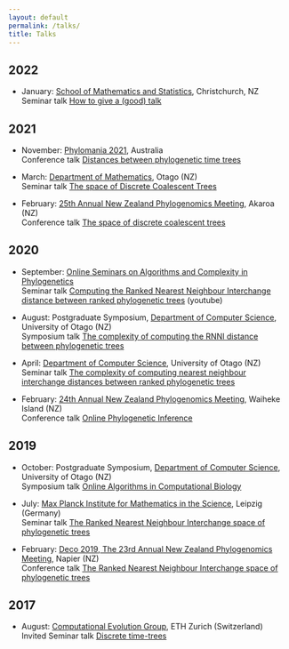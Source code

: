 ```yaml
---
layout: default
permalink: /talks/
title: Talks
---
```



## 2022

- January: [School of Mathematics and Statistics](https://www.canterbury.ac.nz/engineering/schools/mathematics-statistics/), Christchurch, NZ  
Seminar talk [How to give a (good) talk](2022_how_to_talk_UC.pdf)

## 2021

- November: [Phylomania 2021](https://www.abacbs.org/conference2021/phylomania), Australia  
Conference talk [Distances between phylogenetic time trees](2021_phylomania.pdf)

- March: [Department of Mathematics](https://www.maths.otago.ac.nz/), Otago (NZ)  
Seminar talk [The space of Discrete Coalescent Trees](2021_maths_otago.pdf)

- February: [25th Annual New Zealand Phylogenomics Meeting](https://www.canterbury.ac.nz/engineering/schools/mathematics-statistics/research/bio/events/akaroa-2021/), Akaroa (NZ)  
Conference talk [The space of discrete coalescent trees](2021_phyloNZ_Akaroa.pdf)

## 2020

- September: [Online Seminars on Algorithms and Complexity in Phylogenetics](https://simonelinz.wordpress.com/online-seminar/)  
Seminar talk [Computing the Ranked Nearest Neighbour Interchange distance between ranked phylogenetic trees](https://www.youtube.com/watch?v=cvxnWkxFLas) (youtube)

- August: Postgraduate Symposium, [Department of Computer Science](https://www.otago.ac.nz/computer-science/index.html), University of Otago (NZ)  
Symposium talk [The complexity of computing the RNNI distance between phylogenetic trees](2020_Postgrad_Symposium.pdf)

- April: [Department of Computer Science](https://www.otago.ac.nz/computer-science), University of Otago (NZ)  
Seminar talk [The complexity of computing nearest neighbour interchange distances between ranked phylogenetic trees](2020_CS_Otago.pdf)

- February: [24th Annual New Zealand Phylogenomics Meeting](https://www.canterbury.ac.nz/engineering/schools/mathematics-statistics/research/bio/events/), Waiheke Island (NZ)  
Conference talk [Online Phylogenetic Inference](2020_phyloNZ_Waiheke.pdf)

## 2019

- October: Postgraduate Symposium, [Department of Computer Science](https://www.otago.ac.nz/computer-science/index.html), University of Otago (NZ)  
Symposium talk [Online Algorithms in Computational Biology](2020_Postgrad_Symposium.pdf)

- July: [Max Planck Institute for Mathematics in the Science](https://www.mis.mpg.de/nlalg/research.html), Leipzig (Germany)  
Seminar talk [The Ranked Nearest Neighbour Interchange space of phylogenetic trees](2019_Leipzig_MPI.pdf)

- February: [Deco 2019, The 23rd Annual New Zealand Phylogenomics Meeting](https://www.canterbury.ac.nz/engineering/schools/mathematics-statistics/research/bio/events/deco-2019/), Napier (NZ)  
Conference talk [The Ranked Nearest Neighbour Interchange space of phylogenetic trees](2019_phyloNZ_Napier.pdf)

## 2017

- August: [Computational Evolution Group](https://bsse.ethz.ch/cbg), ETH Zurich (Switzerland)  
Invited Seminar talk [Discrete time-trees](2017_eth.pdf)